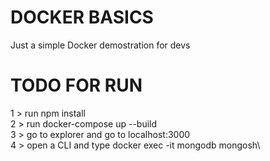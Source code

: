 # DOCKER BASICS
Just a simple Docker demostration for devs


# TODO FOR RUN 

1 >  run npm install\
2 >  run docker-compose up --build\
3 >  go to explorer and go to localhost:3000\
4 >  open a CLI and type docker exec -it mongodb mongosh\
